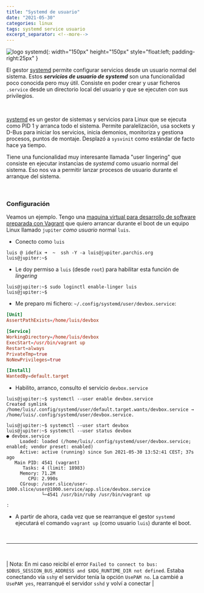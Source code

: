 ```yaml
---
title: "Systemd de usuario"
date: "2021-05-30"
categories: linux
tags: systemd service usuario
excerpt_separator: <!--more-->
---
```


![logo systemd](/assets/img/posts/logo-systemd.svg){: width="150px" height="150px" style="float:left; padding-right:25px" } 

El gestor [systemd](https://systemd.io/) permite configurar servicios desde un usuario normal del sistema. Estos ***servicios de usuario de systemd*** son una funcionalidad poco conocida pero muy útil. Consiste en poder crear y usar ficheros `.service` desde un directorio local del usuario y que se ejecuten con sus privilegios. 

<br clear="left"/>
<!--more-->

[systemd](https://systemd.io/) es un gestor de sistemas y servicios para Linux que se ejecuta como PID 1 y arranca todo el sistema. Permite paralelización, usa sockets y D-Bus para iniciar los servicios, inicia demonios, monitoriza y gestiona procesos, puntos de montaje. Desplazó a `sysvinit` como estándar de facto hace ya tiempo.

Tiene una funcionalidad muy interesante llamada "user lingering" que consiste en ejecutar instancias de *systemd* como usuario normal del sistema. Eso nos va a permitir lanzar procesos de usuario durante el arranque del sistema.

<br/> 

### Configuración

Veamos un ejemplo. Tengo una [maquina virtual para desarrollo de software preparada con Vagrant](https://github.com/LuisPalacios/devbox) que quiero arrancar durante el boot de un equipo Linux llamado `jupiter` *como usuario* normal `luis`.

* Conecto como `luis` 

```console
luis @ idefix ➜  ~  ssh -Y -a luis@jupiter.parchis.org
luis@jupiter:~$ 
```

* Le doy permiso a `luis` (desde `root`) para habilitar esta función de *lingering*

```console
luis@jupiter:~$ sudo loginctl enable-linger luis
luis@jupiter:~$
```

* Me preparo mi fichero: `~/.config/systemd/user/devbox.service`:

```conf
[Unit]
AssertPathExists=/home/luis/devbox

[Service]
WorkingDirectory=/home/luis/devbox
ExecStart=/usr/bin/vagrant up
Restart=always
PrivateTmp=true
NoNewPrivileges=true

[Install]
WantedBy=default.target
```

* Habilito, arranco, consulto el servicio `devbox.service`

```console
luis@jupiter:~$ systemctl --user enable devbox.service
Created symlink /home/luis/.config/systemd/user/default.target.wants/devbox.service → /home/luis/.config/systemd/user/devbox.service.
```

```console
luis@jupiter:~$ systemctl --user start devbox
luis@jupiter:~$ systemctl --user status devbox
● devbox.service
     Loaded: loaded (/home/luis/.config/systemd/user/devbox.service; enabled; vendor preset: enabled)
     Active: active (running) since Sun 2021-05-30 13:52:41 CEST; 37s ago
   Main PID: 4541 (vagrant)
      Tasks: 4 (limit: 18983)
     Memory: 71.2M
        CPU: 2.990s
     CGroup: /user.slice/user-1000.slice/user@1000.service/app.slice/devbox.service
             └─4541 /usr/bin/ruby /usr/bin/vagrant up

:
```

* A partir de ahora, cada vez que se rearranque el gestor `systemd` ejecutará el comando `vagrant up` (como usuario `luis`) durante el boot. 

<br/>

---

<br/>

| Nota: En mi caso reicibí el error `Failed to connect to bus: $DBUS_SESSION_BUS_ADDRESS and $XDG_RUNTIME_DIR not defined`. Estaba conectando vía `ssh`y el servidor tenía la opción `UsePAM no`. La cambié a `UsePAM yes`, rearranqué el servidor `sshd` y volví a conectar |

